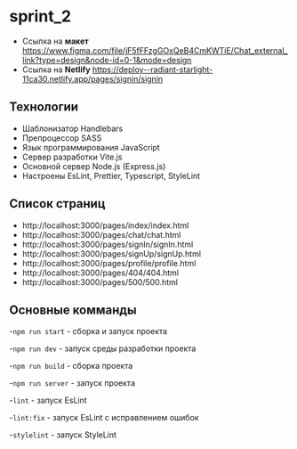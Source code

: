 # sprint_2


- Ссылка на **макет** https://www.figma.com/file/jF5fFFzgGOxQeB4CmKWTiE/Chat_external_link?type=design&node-id=0-1&mode=design
- Ссылка на **Netlify** https://deploy--radiant-starlight-11ca30.netlify.app/pages/signin/signin

**Технологии**
-
- Шаблонизатор Handlebars
- Препроцессор SASS
- Язык программирования JavaScript
- Сервер разработки Vite.js
- Основной сервер Node.js (Express.js)
- Настроены EsLint, Prettier, Typescript, StyleLint

**Список страниц**
-

- http://localhost:3000/pages/index/index.html
- http://localhost:3000/pages/chat/chat.html
- http://localhost:3000/pages/signIn/signIn.html
- http://localhost:3000/pages/signUp/signUp.html
- http://localhost:3000/pages/profile/profile.html
- http://localhost:3000/pages/404/404.html
- http://localhost:3000/pages/500/500.html


**Основные комманды**
-
-`npm run start` - сборка и запуск проекта

-`npm run dev` - запуск среды разработки проекта

-`npm run build` - сборка проекта

-`npm run server` - запуск проекта

-`lint` - запуск EsLint

-`lint:fix` - запуск EsLint с исправлением ошибок

-`stylelint` - запуск StyleLint
